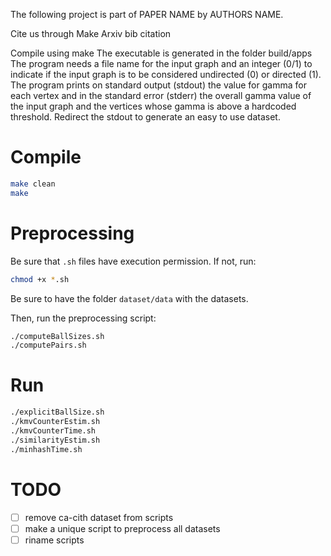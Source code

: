 The following project is part of PAPER NAME by AUTHORS NAME.

Cite us through
  Make Arxiv bib citation

Compile using make
The executable is generated in the folder build/apps
The program needs a file name for the input graph and an integer (0/1) to indicate if the input graph is to be considered undirected (0) or directed (1).
The program prints on standard output (stdout) the value for gamma for each vertex and in the standard error (stderr) the overall gamma value of the input graph and the vertices whose gamma is above a hardcoded threshold. Redirect the stdout to generate an easy to use dataset.


# Compile
```bash
make clean
make
```

# Preprocessing
Be sure that `.sh` files have execution permission. If not, run:
```bash
chmod +x *.sh
```

Be sure to have the folder `dataset/data` with the datasets.

Then, run the preprocessing script:
```bash
./computeBallSizes.sh
./computePairs.sh
```

# Run
```bash
./explicitBallSize.sh
./kmvCounterEstim.sh
./kmvCounterTime.sh
./similarityEstim.sh
./minhashTime.sh
```

# TODO
- [ ] remove ca-cith dataset from scripts
- [ ] make a unique script to preprocess all datasets
- [ ] riname scripts
